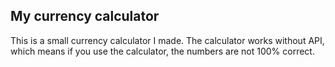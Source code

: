 ## My currency calculator
This is a small currency calculator I made. The calculator works without API, which means if you use the calculator, the numbers are not 100% correct.
